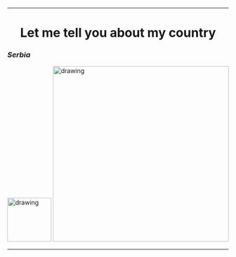 ___

<h1 align="center">Let me tell you about my country</h1>

### *Serbia* 
<img src="https://cdn.pixabay.com/photo/2016/10/24/22/04/serbia-1767478_1280.png" alt="drawing" width="100"/> 

<img src="https://upload.wikimedia.org/wikipedia/commons/thumb/1/1f/Location_of_Serbia_in_Europe%2C_Kosovo_included.png/800px-Location_of_Serbia_in_Europe%2C_Kosovo_included.png" alt="drawing" width="400"/>



___

